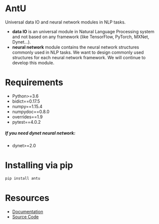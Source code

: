 # AntU
Universal data IO and neural network modules in NLP tasks.

+ **data IO** is an universal module in Natural Language Processing system and not based on any framework (like TensorFlow, PyTorch, MXNet, Dynet...).
+ **neural network** module contains the neural network structures commonly used in NLP tasks. We want to design commonly used structures for each neural network framework. We will continue to develop this module.



# Requirements

+ Python>=3.6
+ bidict==0.17.5
+ numpy==1.15.4
+ numpydoc==0.8.0
+ overrides==1.9
+ pytest==4.0.2

##### If you need dynet neural network:

+ dynet>=2.0



# Installing via pip

```bash
pip install antu
```



# Resources

+ [Documentation](https://antu.readthedocs.io/en/latest/index.html)
+ [Source Code](https://github.com/AntNLP/antu)

